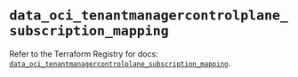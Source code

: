 # `data_oci_tenantmanagercontrolplane_subscription_mapping`

Refer to the Terraform Registry for docs: [`data_oci_tenantmanagercontrolplane_subscription_mapping`](https://registry.terraform.io/providers/hashicorp/oci/7.19.0/docs/data-sources/tenantmanagercontrolplane_subscription_mapping).
